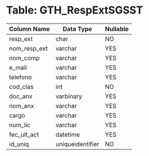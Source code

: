 # Table: GTH_RespExtSGSST

| Column Name | Data Type | Nullable |
|-------------|-----------|----------|
| resp_ext | char | NO |
| nom_resp_ext | varchar | YES |
| nom_comp | varchar | YES |
| e_mail | varchar | YES |
| telefono | varchar | YES |
| cod_clas | int | NO |
| doc_anx | varbinary | YES |
| nom_anx | varchar | YES |
| cargo | varchar | YES |
| num_lic | varchar | YES |
| fec_ult_act | datetime | YES |
| id_uniq | uniqueidentifier | NO |
